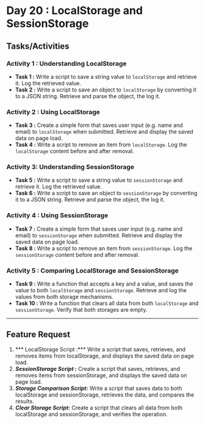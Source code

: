 # Day 20 : LocalStorage and SessionStorage

## Tasks/Activities

### Activity 1 : Understanding LocalStorage
- **Task 1 :** Write a script to save a string value to ```localStorage``` and retrieve it. Log the retrieved value.
- **Task 2 :** Write a script to save an object to ```localStorage``` by converting it to a JSON string. Retrieve and parse the object, the log it.

### Activity 2 : Using LocalStorage
- **Task 3 :** Create a simple form that saves user input (e.g. name and email) to ```localStorage``` when submitted. Retrieve and display the saved data on page load.
- **Task 4 :**  Write a script to remove an item from ```localStorage```. Log the ```localStorage``` content before and after removal.

### Activity 3: Understanding SessionStorage
- **Task 5 :** Write a script to save a string value to ```sessionStorage``` and retrieve it. Log the retrieved value.
- **Task 6 :** Write a script to save an object to ```sessionStorage``` by converting it to a JSON string. Retrieve and parse the object, the log it.


### Activity 4 : Using SessionStorage
- **Task 7 :** Create a simple form that saves user input (e.g. name and email) to ```sessionStorage``` when submitted. Retrieve and display the saved data on page load.
- **Task 8 :**  Write a script to remove an item from ```sessionStorage```. Log the ```sessionStorage``` content before and after removal.

### Activity 5 : Comparing LocalStorage and SessionStorage
- **Task 9 :** Write a function that accepts a key and a value, and saves the value to both ```localStorage``` and ```sessionStorage```. Retrieve and log the values from both storage mechanisms.
- **Task 10 :**  Write a function that clears all data from both ```localStorage``` and ```sessionStorage```. Verify that both storages are empty.

***
## Feature Request

1. *** LocalStorage Script :*** Write a script that saves, retrieves, and removes items from localStorage, and displays the saved data on page load.
2. ***SessionStorage Script :*** Create a script that saves, retrieves, and removes items from sessionStorage, and displays the saved data on page load.
3. ***Storage Comparison Script:*** Write a script that saves data to both localStorage and sessionStorage, retrieves the data, and compares the results.
4. ***Clear Storage Script:*** Create a script that clears all data from both localStorage and sessionStorage, and verifies the operation.


